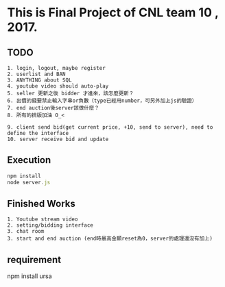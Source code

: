 # This is Final Project of CNL team 10 , 2017.

## TODO
```
1. login, logout, maybe register
2. userlist and BAN
3. ANYTHING about SQL
4. youtube video should auto-play
5. seller 更新之後 bidder 才進來，該怎麼更新？
6. 出價的錢要禁止輸入字串or負數（type已經用number，可另外加上js的驗證）
7. end auction後server該做什麼？
8. 所有的排版加油 O_<

9. client send bid(get current price, +10, send to server), need to define the interface
10. server receive bid and update

```
## Execution
```javascript
npm install
node server.js
```
## Finished Works
```
1. Youtube stream video
2. setting/bidding interface
3. chat room
3. start and end auction (end時最高金額reset為0，server的處理還沒有加上)
```
## requirement
npm install ursa

